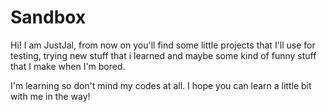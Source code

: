 # Sandbox
Hi! I am JustJal, from now on you'll find some little projects that I'll use for testing, trying new stuff that i learned and maybe some kind of funny stuff that I make when I'm bored.
 
I'm learning so don't mind my codes at all. I hope you can learn a little bit with me in the way!

